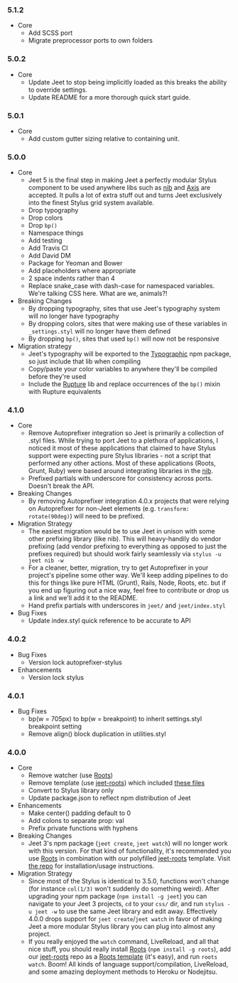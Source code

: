 ### 5.1.2
- Core
  - Add SCSS port
  - Migrate preprocessor ports to own folders

### 5.0.2
- Core
  - Update Jeet to stop being implicitly loaded as this breaks the ability to override settings.
  - Update README for a more thorough quick start guide.

### 5.0.1
- Core
  - Add custom gutter sizing relative to containing unit.

### 5.0.0
- Core
  - Jeet 5 is the final step in making Jeet a perfectly modular Stylus component to be used anywhere libs such as [nib](https://github.com/visionmedia/nib) and [Axis](https://github.com/jenius/axis) are accepted. It pulls a lot of extra stuff out and turns Jeet exclusively into the finest Stylus grid system available.
  - Drop typography
  - Drop colors
  - Drop `bp()`
  - Namespace things
  - Add testing
  - Add Travis CI
  - Add David DM
  - Package for Yeoman and Bower
  - Add placeholders where appropriate
  - 2 space indents rather than 4
  - Replace snake_case with dash-case for namespaced variables. We're talking CSS here. What are we, animals?!
- Breaking Changes
  - By dropping typography, sites that use Jeet's typography system will no longer have typography
  - By dropping colors, sites that were making use of these variables in `_settings.styl` will no longer have them defined
  - By dropping `bp()`, sites that used `bp()` will now not be responsive
- Migration strategy
  - Jeet's typography will be exported to the [Typographic](https://github.com/corysimmons/typographic) npm package, so just include that lib when compiling
  - Copy/paste your color variables to anywhere they'll be compiled before they're used
  - Include the [Rupture](https://github.com/jenius/rupture) lib and replace occurrences of the `bp()` mixin with Rupture equivalents

### 4.1.0
- Core
  - Remove Autoprefixer integration so Jeet is primarily a collection of .styl files. While trying to port Jeet to a plethora of applications, I noticed it most of these applications that claimed to have Stylus support were expecting pure Stylus libraries - not a script that performed any other actions. Most of these applications (Roots, Grunt, Ruby) were based around integrating libraries in the [nib](https://github.com/visionmedia/nib).
  - Prefixed partials with underscore for consistency across ports. Doesn't break the API.
- Breaking Changes
  - By removing Autoprefixer integration 4.0.x projects that were relying on Autoprefixer for non-Jeet elements (e.g. `transform: rotate(90deg)`) will need to be prefixed.
- Migration Strategy
  - The easiest migration would be to use Jeet in unison with some other prefixing library (like nib). This will heavy-handily do vendor prefixing (add vendor prefixing to everything as opposed to just the prefixes required) but should work fairly seamlessly via `stylus -u jeet nib -w`
  - For a cleaner, better, migration, try to get Autoprefixer in your project's pipeline some other way. We'll keep adding pipelines to do this for things like pure HTML (Grunt), Rails, Node, Roots, etc. but if you end up figuring out a nice way, feel free to contribute or drop us a link and we'll add it to the README.
  - Hand prefix partials with underscores in `jeet/` and `jeet/index.styl`
- Bug Fixes
  - Update index.styl quick reference to be accurate to API

### 4.0.2
- Bug Fixes
  - Version lock autoprefixer-stylus
- Enhancements
  - Version lock stylus

### 4.0.1
- Bug Fixes
  - bp(w = 705px) to bp(w = breakpoint) to inherit settings.styl breakpoint setting
  - Remove align() block duplication in utilities.styl

### 4.0.0
- Core
  - Remove watcher (use [Roots](http://roots.cx))
  - Remove template (use [jeet-roots](https://github.com/mojotech/jeet-roots)) which included [these files](https://github.com/mojotech/jeet/commit/153560d04b7eac25f4afe71ca2e233a54988823b)
  - Convert to Stylus library only
  - Update package.json to reflect npm distribution of Jeet
- Enhancements
  - Make center() padding default to 0
  - Add colons to separate prop: val
  - Prefix private functions with hyphens
- Breaking Changes
  - Jeet 3's npm package (`jeet create`, `jeet watch`) will no longer work with this version. For that kind of functionality, it's recommended you use [Roots](http://roots.cx) in combination with our polyfilled [jeet-roots](https://github.com/mojotech/jeet-roots) template. Visit [the repo](https://github.com/mojotech/jeet-roots) for installation/usage instructions.
- Migration Strategy
  - Since most of the Stylus is identical to 3.5.0, functions won't change (for instance `col(1/3)` won't suddenly do something weird). After upgrading your npm package (`npm install -g jeet`) you can navigate to your Jeet 3 projects, `cd` to your `css/` dir, and run `stylus -u jeet -w` to use the same Jeet library and edit away. Effectively 4.0.0 drops support for `jeet create`/`jeet watch` in favor of making Jeet a more modular Stylus library you can plug into almost any project.
  - If you really enjoyed the `watch` command, LiveReload, and all that nice stuff, you should really install [Roots](http://roots.cx) (`npm install -g roots`), add our [jeet-roots](https://github.com/mojotech/jeet-roots) repo as a [Roots template](roots.cx/docs/#templates) (it's easy), and run `roots watch`. Boom! All kinds of language support/compilation, LiveReload, and some amazing deployment methods to Heroku or Nodejitsu.
